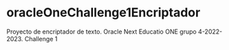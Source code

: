 # oracleOneChallenge1Encriptador
Proyecto de encriptador de texto. Oracle Next Educatio ONE grupo 4-2022-2023. Challenge 1
